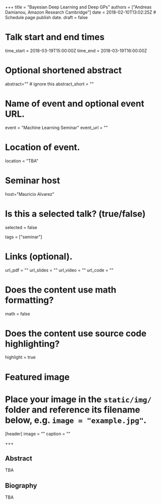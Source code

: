 +++
title = "Bayesian Deep Learning and Deep GPs"
authors = ["Andreas Damianou, Amazon Research Cambridge"]
date = 2018-02-10T13:02:25Z  # Schedule page publish date.
draft = false

# Talk start and end times
time_start = 2018-03-19T15:00:00Z
time_end = 2018-03-19T16:00:00Z

# Optional shortened abstract
abstract="" # ignore this
abstract_short = ""

# Name of event and optional event URL.
event = "Machine Learning Seminar"
event_url = ""

# Location of event.
location = "TBA"

# Seminar host
host="Mauricio Alvarez"

# Is this a selected talk? (true/false)
selected = false

tags = ["seminar"]

# Links (optional).
url_pdf = ""
url_slides = ""
url_video = ""
url_code = ""

# Does the content use math formatting?
math = false

# Does the content use source code highlighting?
highlight = true

# Featured image
# Place your image in the `static/img/` folder and reference its filename below, e.g. `image = "example.jpg"`.
[header]
image = ""
caption = ""

+++

## Abstract

TBA
## Biography

TBA
